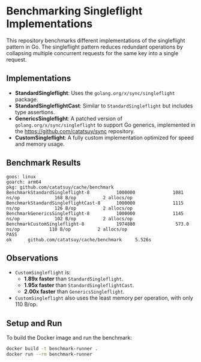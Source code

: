 # Benchmarking Singleflight Implementations

This repository benchmarks different implementations of the singleflight pattern in Go. The singleflight pattern reduces redundant operations by collapsing multiple concurrent requests for the same key into a single request.

## Implementations

- **StandardSingleflight**: Uses the `golang.org/x/sync/singleflight` package.
- **StandardSingleflightCast**: Similar to `StandardSingleflight` but includes type assertions.
- **GenericsSingleflight**: A patched version of `golang.org/x/sync/singleflight` to support Go generics, implemented in the https://github.com/catatsuy/sync repository.
- **CustomSingleflight**: A fully custom implementation optimized for speed and memory usage.

## Benchmark Results

```
goos: linux
goarch: arm64
pkg: github.com/catatsuy/cache/benchmark
BenchmarkStandardSingleflight-8          1000000              1081 ns/op             168 B/op          2 allocs/op
BenchmarkStandardSingleflightCast-8      1000000              1115 ns/op             126 B/op          2 allocs/op
BenchmarkGenericsSingleflight-8          1000000              1145 ns/op             102 B/op          2 allocs/op
BenchmarkCustomSingleflight-8            1974880               573.0 ns/op           110 B/op          2 allocs/op
PASS
ok      github.com/catatsuy/cache/benchmark     5.526s
```

## Observations

- `CustomSingleflight` is:
  - **1.89x faster** than `StandardSingleflight`.
  - **1.95x faster** than `StandardSingleflightCast`.
  - **2.00x faster** than `GenericsSingleflight`.
- `CustomSingleflight` also uses the least memory per operation, with only 110 B/op.

## Setup and Run

To build the Docker image and run the benchmark:

```bash
docker build -t benchmark-runner .
docker run --rm benchmark-runner
```
